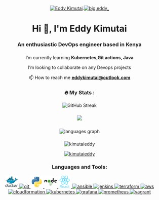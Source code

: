 ###

<p align="center">
<a href="https://www.linkedin.com/in/eddy-kimutai-74402a252/?lipi=urn%3Ali%3Apage%3Ad_flagship3_feed%3B8tkII97JQfey7Z9yJ25T%2BQ%3D%3D" target="blank">
  <img align="center" src="https://raw.githubusercontent.com/rahuldkjain/github-profile-readme-generator/master/src/images/icons/Social/linked-in-alt.svg" alt="Eddy Kimutai" height="30" width="40" />
</a>
<a href="https://www.instagram.com/big.eddy_/" target="blank">
  <img align="center" src="https://raw.githubusercontent.com/rahuldkjain/github-profile-readme-generator/master/src/images/icons/Social/instagram.svg" alt="big.eddy_" height="30" width="40" />
</a>


###

<h1 align="center">Hi 👋, I'm Eddy Kimutai</h1>
<h3 align="center">An enthusiastic DevOps engineer based in Kenya</h3>

###

<div align="center">

 I’m currently learning **Kubernetes,Git actions, Java**

 I’m looking to collaborate on any Devops projects


📫 How to reach me **eddykimutai@outlook.com**
</div>

###

<h3 align="center">🔥   My Stats :</h3>

###

<div align="center">
  <img src="https://streak-stats.demolab.com?user=kimutaieddy&theme=onedark" alt="GitHub Streak" />
</div>

###

<div align="center">
 <img src="https://github-readme-stats.vercel.app/api?username=kimutaieddy&theme=dracula&show_icons=true" height="220" />
</div>

###

<div align="center">
  <img src="https://github-readme-stats.vercel.app/api/top-langs?username=kimutaieddyg&show_icons=true&locale=en&layout=compact&theme=dracula"  alt="languages graph"  />
</div>

###

<p align="center"> <img src="https://komarev.com/ghpvc/?username=kimutaieddy&label=Profile%20views&color=0e75b6&style=flat" alt="kimutaieddy" /> </p>

<p align="center"> <a href="https://github.com/ryo-ma/github-profile-trophy" align="center"><img src="https://github-profile-trophy.vercel.app/?username=kimutaieddy" alt="kimutaieddy" /></a> </p>
<p align="center" > </p>
<h3 align="center">Languages and Tools:</h3>
<p align="center"> 
 <a href="https://www.docker.com/" target="_blank" rel="noreferrer"> 
  <img src="https://raw.githubusercontent.com/devicons/devicon/master/icons/docker/docker-original-wordmark.svg" alt="docker" width="40" height="40"/> 
 </a> 
 <a href="https://git-scm.com/" target="_blank" rel="noreferrer"> 
  <img src="https://www.vectorlogo.zone/logos/git-scm/git-scm-icon.svg" alt="git" width="40" height="40"/> 
 </a> 
 <a href="https://www.python.org" target="_blank" rel="noreferrer"> 
  <img src="https://raw.githubusercontent.com/devicons/devicon/master/icons/python/python-original.svg" alt="python" width="40" height="40"/> 
 </a> 
 <a href="https://nodejs.org" target="_blank" rel="noreferrer"> 
  <img src="https://raw.githubusercontent.com/devicons/devicon/master/icons/nodejs/nodejs-original-wordmark.svg" alt="nodejs" width="40" height="40"/> 
 </a> 
 <a href="https://reactjs.org/" target="_blank" rel="noreferrer"> 
  <img src="https://raw.githubusercontent.com/devicons/devicon/master/icons/react/react-original-wordmark.svg" alt="react" width="40" height="40"/> 
 </a> 
 <a href="https://www.ansible.com/" target="_blank" rel="noreferrer"> 
  <img src="https://www.vectorlogo.zone/logos/ansible/ansible-icon.svg" alt="ansible" width="40" height="40"/> 
 </a> 
 <a href="https://jenkins.io/" target="_blank" rel="noreferrer"> 
  <img src="https://www.vectorlogo.zone/logos/jenkins/jenkins-icon.svg" alt="jenkins" width="40" height="40"/> 
 </a> 
 <a href="https://www.terraform.io/" target="_blank" rel="noreferrer"> 
  <img src="https://www.vectorlogo.zone/logos/terraformio/terraformio-icon.svg" alt="terraform" width="40" height="40"/> 
 </a> 
 <a href="https://aws.amazon.com/" target="_blank" rel="noreferrer"> 
  <img src="https://www.vectorlogo.zone/logos/amazon_aws/amazon_aws-icon.svg" alt="aws" width="40" height="40"/> 
 </a> 
 <a href="https://aws.amazon.com/cloudformation/" target="_blank" rel="noreferrer"> 
  <img src="https://www.vectorlogo.zone/logos/amazon_cloudformation/amazon_cloudformation-icon.svg" alt="cloudformation" width="40" height="40"/> 
 </a> 
 <a href="https://kubernetes.io/" target="_blank" rel="noreferrer"> 
  <img src="https://www.vectorlogo.zone/logos/kubernetes/kubernetes-icon.svg" alt="kubernetes" width="40" height="40"/> 
 </a> 
 <a href="https://grafana.com/" target="_blank" rel="noreferrer"> 
  <img src="https://www.vectorlogo.zone/logos/grafana/grafana-icon.svg" alt="grafana" width="40" height="40"/> 
 </a> 
 <a href="https://prometheus.io/" target="_blank" rel="noreferrer"> 
  <img src="https://www.vectorlogo.zone/logos/prometheusio/prometheusio-icon.svg" alt="prometheus" width="40" height="40"/> 
 </a> 
 <a href="https://www.vagrantup.com/" target="_blank" rel="noreferrer"> 
  <img src="https://www.vectorlogo.zone/logos/vagrantup/vagrantup-icon.svg" alt="vagrant" width="40" height="40"/> 
 </a> 
</p>
